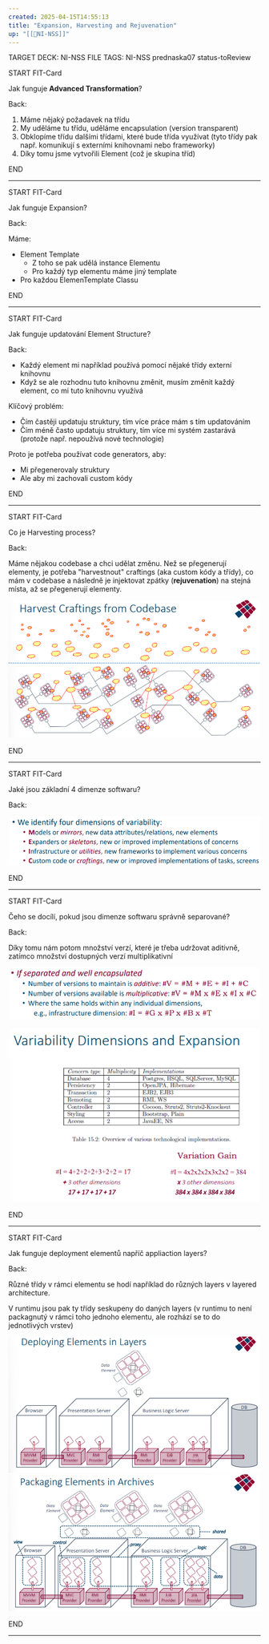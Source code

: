 ```yaml
---
created: 2025-04-15T14:55:13
title: "Expansion, Harvesting and Rejuvenation"
up: "[[📖NI-NSS]]"
---
```


TARGET DECK: NI-NSS
FILE TAGS: NI-NSS prednaska07 status-toReview


START
FIT-Card

Jak funguje **Advanced Transformation**?

Back:

1. Máme nějaký požadavek na třídu
2. My uděláme tu třídu, uděláme encapsulation (version transparent)
3. Obklopíme třídu dalšími třídami, které bude třída využívat (tyto třídy pak např. komunikují s externími knihovnami nebo frameworky)
4. Díky tomu jsme vytvořili Element (což je skupina tříd)

END

---


START
FIT-Card

Jak funguje Expansion?

Back:

Máme:
- Element Template
	- Z toho se pak udělá instance Elementu
	- Pro každý typ elementu máme jiný template
- Pro každou ElemenTemplate Classu

END

---


START
FIT-Card

Jak funguje updatování Element Structure?

Back:

- Každý element mi například používá pomocí nějaké třídy externí knihovnu
- Když se ale rozhodnu tuto knihovnu změnit, musím změnit každý element, co mi tuto knihovnu využívá

Klíčový problém:
- Čím častěji updatuju struktury, tím více práce mám s tím updatováním
- Čím méně často updatuju struktury, tím více mi systém zastarává (protože např. nepoužívá nové technologie)

Proto je potřeba používat code generators, aby:
- Mi přegenerovaly struktury
- Ale aby mi zachovali custom kódy

END

---


START
FIT-Card

Co je Harvesting process?

Back:

Máme nějakou codebase a chci udělat změnu. Než se přegenerují elementy, je potřeba "harvestnout" craftings (aka custom kódy a třídy), co mám v codebase a následně je injektovat zpátky (**rejuvenation**) na stejná místa, až se přegenerují elementy.

![](../../Assets/Pasted%20image%2020250415151202.png)

END

---


START
FIT-Card

Jaké jsou základní 4 dimenze softwaru?

Back:

![](../../Assets/Pasted%20image%2020250415151425.png)

END

---


START
FIT-Card

Čeho se docílí, pokud jsou dimenze softwaru správně separované?

Back:

Díky tomu nám potom množství verzí, které je třeba udržovat aditivně, zatímco množství dostupných verzí multiplikativní

![](../../Assets/Pasted%20image%2020250415151445.png)

<!-- ExampleStart -->
![](../../Assets/Pasted%20image%2020250415151632.png)
<!-- ExampleEnd -->


END

---


START
FIT-Card

Jak funguje deployment elementů napříč appliaction layers?

Back:

Různé třídy v rámci elementu se hodí například do různých layers v layered architecture.

V runtimu jsou pak ty třídy seskupeny do daných layers (v runtimu to není packagnutý v rámci toho jednoho elementu, ale rozhází se to do jednotlivých vrstev)

![](../../Assets/Pasted%20image%2020250415151708.png)
![](../../Assets/Pasted%20image%2020250415152048.png)

END

---
